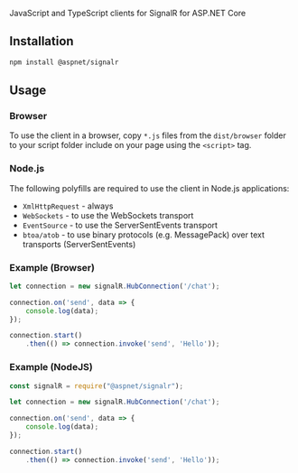 JavaScript and TypeScript clients for SignalR for ASP.NET Core

## Installation

```bash
npm install @aspnet/signalr
```

## Usage

### Browser

To use the client in a browser, copy `*.js` files from the `dist/browser` folder to your script folder include on your page using the `<script>` tag.

### Node.js

The following polyfills are required to use the client in Node.js applications:
- `XmlHttpRequest` - always
- `WebSockets` - to use the WebSockets transport
- `EventSource` - to use the ServerSentEvents transport
- `btoa/atob` - to use binary protocols (e.g. MessagePack) over text transports (ServerSentEvents)

### Example (Browser)

```JavaScript
let connection = new signalR.HubConnection('/chat');

connection.on('send', data => {
    console.log(data);
});

connection.start()
    .then(() => connection.invoke('send', 'Hello'));
```

### Example (NodeJS)

```JavaScript
const signalR = require("@aspnet/signalr");

let connection = new signalR.HubConnection('/chat');

connection.on('send', data => {
    console.log(data);
});

connection.start()
    .then(() => connection.invoke('send', 'Hello'));
```
